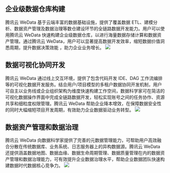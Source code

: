 ## 企业级数据仓库构建
腾讯云 WeData 基于云端丰富的数据基础设施，提供了覆盖数据 ETL、建模分析、数据资产管理及数据治理等数仓建设环节的全链路数据开发能力。用户可以使用腾讯云 WeData 快速构建企业级数据仓库，以进行海量数据存储计算和数据资产管理。通过腾讯云 WeData，用户可以显著提高数据开发效率，缩短数据价值洞悉周期，提升数据决策效能 ，助力企业业务增长。
![](https://main.qcloudimg.com/raw/3ca5f5250f0e79a1e240c0db65954798.svg)

## 数据可视化协同开发
腾讯云 WeData 通过线上交互环境，提供了包含代码开发 IDE、DAG 工作流编排等的可视化数据开发服务。结合用户/项目模型的多租户数据协同开发机制，用户可自主以业务线或企业组织架构为维度快速构建工作空间，数据科学家可在简洁的可视化数据操作界面中完成全链路数据开发，轻松实现账号之间的任务协作、资源共享和细粒度权限管理。腾讯云 WeData 帮助企业降本增效，在保障数据安全性的同时大幅缩短项目开发周期，有效助力企业数据驱动业务转型。
![](https://main.qcloudimg.com/raw/80276475481a697c6ca27d0e6b056d1d.svg)

## 数据资产管理和数据治理
腾讯云 WeData 向数据科学家提供了完善的元数据管理能力，可帮助用户高效融合分散在传统数据库、业务系统、日志服务器上的异构数据源。腾讯云 WeData 还提供涵盖数据地图、数据血缘、数据生命周期管理、数据质量管理在内的数据资产管理和数据治理能力，可有效提升企业数据治理水平，帮助企业数据团队快速构建数据时代数据核心竞争力。
![](https://main.qcloudimg.com/raw/7af4441d2cca5fbad8be1854c536b931.svg)

